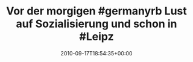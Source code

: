 ---
retweeted: false
source: <a href="http://twitter.com" rel="nofollow">Twitter Web Client</a>
entities:
  hashtags:
  - text: germanyrb
    indices:
    - '17'
    - '27'
  - text: Leipzig
    indices:
    - '65'
    - '73'
  symbols: []
  user_mentions: []
  urls: []
display_text_range:
- '0'
- '136'
favorite_count: '0'
id_str: '24783586739'
truncated: false
retweet_count: '0'
id: '24783586739'
created_at: Fri Sep 17 18:54:35 +0000 2010
favorited: false
full_text: 'Vor der morgigen #germanyrb Lust auf Sozialisierung und schon in #Leipzig?
  Dann melden: http://wiki.ruby-portal.de/Forumstreffen#Kontakt'
lang: de
tags:
- germanyrb
- Leipzig
- pesos/twitter
date: '2010-09-17T18:54:35+00:00'
src: https://twitter.com/bascht/status/24783586739
original_url: https://twitter.com/bascht/status/24783586739
type: twitter_tweet
text: 'Vor der morgigen #germanyrb Lust auf Sozialisierung und schon in #Leipzig?
  Dann melden: http://wiki.ruby-portal.de/Forumstreffen#Kontakt'
title: 'Vor der morgigen #germanyrb Lust auf Sozialisierung und schon in #Leipz'

---
